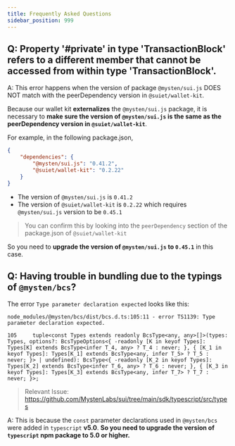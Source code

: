 ```yaml
---
title: Frequently Asked Questions
sidebar_position: 999
---
```


## Q:  Property '#private' in type 'TransactionBlock' refers to a different member that cannot be accessed from within type 'TransactionBlock'.

A: This error happens when the version of package `@mysten/sui.js` DOES NOT match with the peerDependency version in `@suiet/wallet-kit`. 

Because our wallet kit **externalizes** the `@mysten/sui.js` package, it is necessary to **make sure the version of `@mysten/sui.js` is the same as the peerDependency version in `@suiet/wallet-kit`**.

For example, in the following package.json, 

```json
{
    "dependencies": {
        "@mysten/sui.js": "0.41.2",
        "@suiet/wallet-kit": "0.2.22"
    }
}
```

- The version of `@mysten/sui.js` is `0.41.2`
- The version of `@suiet/wallet-kit` is `0.2.22` which requires `@mysten/sui.js` version to be `0.45.1`
> You can confirm this by looking into the `peerDependency` section of the package.json of `@suiet/wallet-kit`

So you need to **upgrade the version of `@mysten/sui.js` to `0.45.1`** in this case.


## Q: Having trouble in bundling due to the typings of `@mysten/bcs`?

The error `Type parameter declaration expected` looks like this:

```
node_modules/@mysten/bcs/dist/bcs.d.ts:105:11 - error TS1139: Type parameter declaration expected.

105     tuple<const Types extends readonly BcsType<any, any>[]>(types: Types, options?: BcsTypeOptions<{ -readonly [K in keyof Types]: Types[K] extends BcsType<infer T_4, any> ? T_4 : never; }, { [K_1 in keyof Types]: Types[K_1] extends BcsType<any, infer T_5> ? T_5 : never; }> | undefined): BcsType<{ -readonly [K_2 in keyof Types]: Types[K_2] extends BcsType<infer T_6, any> ? T_6 : never; }, { [K_3 in keyof Types]: Types[K_3] extends BcsType<any, infer T_7> ? T_7 : never; }>;
```

> Relevant Issue: https://github.com/MystenLabs/sui/tree/main/sdk/typescript/src/types

A: This is because the `const` parameter declarations used in `@mysten/bcs` were added in `typescript` **v5.0**.
**So you need to upgrade the version of `typescript` npm package to 5.0 or higher.**
